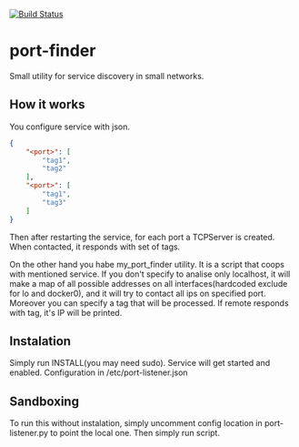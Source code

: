 [![Build Status](https://travis-ci.com/wacuuu/port-finder.svg?branch=master)](https://travis-ci.com/wacuuu/port-finder)
# port-finder
Small utility for service discovery in small networks.
## How it works

You configure service with json.

```json
{
    "<port>": [
        "tag1",
        "tag2"
    ],
    "<port>": [
        "tag1",
        "tag3"
    ]
}
```
Then after restarting the service, for each port a TCPServer is created. When contacted, it
responds with set of tags.

On the other hand you habe my_port_finder utility. It is a script that coops with mentioned service.
If you don't specify to analise only localhost, it will make a map of all possible addresses on all
interfaces(hardcoded exclude for lo and docker0), and it will try to contact all ips on specified port.
Moreover you can specify a tag that will be processed. If remote responds with tag, it's IP will be printed.

## Instalation
Simply run INSTALL(you may need sudo). Service will get started and enabled. Configuration in /etc/port-listener.json

## Sandboxing
To run this without instalation, simply uncomment config location in port-listener.py to point the local one. Then simply run script.